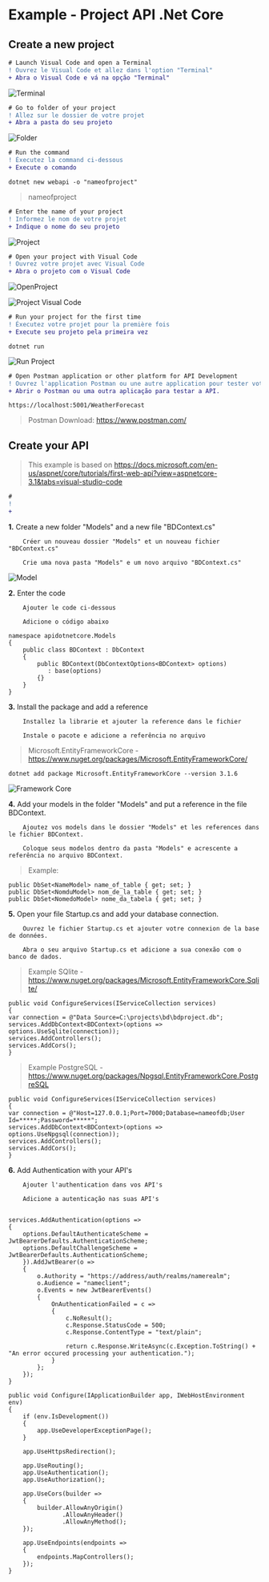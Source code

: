 # Example - Project API .Net Core

## Create a new project 

```diff
# Launch Visual Code and open a Terminal
! Ouvrez le Visual Code et allez dans l'option "Terminal"
+ Abra o Visual Code e vá na opção "Terminal"
```

![Terminal](./images/terminal.png)

```diff
# Go to folder of your project
! Allez sur le dossier de votre projet
+ Abra a pasta do seu projeto
```

![Folder](./images/folderproject.png)

```diff
# Run the command
! Éxecutez la command ci-dessous
+ Execute o comando 
```

```
dotnet new webapi -o "nameofproject"
```

> nameofproject 

```diff
# Enter the name of your project 
! Informez le nom de votre projet 
+ Indique o nome do seu projeto
```

![Project](./images/createproject.png)

```diff
# Open your project with Visual Code
! Ouvrez votre projet avec Visual Code
+ Abra o projeto com o Visual Code
```

![OpenProject](./images/openproject.png)

![Project Visual Code](./images/vscode.png)

```diff
# Run your project for the first time
! Éxecutez votre projet pour la première fois
+ Execute seu projeto pela primeira vez
```
	
```
dotnet run
```

![Run Project](./images/dotnetrunproject.png)

```diff
# Open Postman application or other platform for API Development
! Ouvrez l'application Postman ou une autre application pour tester votre API.
+ Abrir o Postman ou uma outra aplicação para testar a API.
```
	
```
https://localhost:5001/WeatherForecast
```

> Postman Download: https://www.postman.com/


## Create your API

> This example is based on https://docs.microsoft.com/en-us/aspnet/core/tutorials/first-web-api?view=aspnetcore-3.1&tabs=visual-studio-code

```diff
# 
! 
+ 
```
**1.** 	Create a new folder "Models" and a new file "BDContext.cs"

		Créer un nouveau dossier "Models" et un nouveau fichier "BDContext.cs"

		Crie uma nova pasta "Models" e um novo arquivo "BDContext.cs"
		
![Model](./images/model.png)

**2.** 	Enter the code

		Ajouter le code ci-dessous

		Adicione o código abaixo
		
```	
namespace apidotnetcore.Models
{
    public class BDContext : DbContext
    {
        public BDContext(DbContextOptions<BDContext> options)
           : base(options)
        {}
    }
}
```

**3.** 	Install the package and add a reference

		Installez la librarie et ajouter la reference dans le fichier

		Instale o pacote e adicione a referência no arquivo
	
> Microsoft.EntityFrameworkCore - https://www.nuget.org/packages/Microsoft.EntityFrameworkCore/

```	
dotnet add package Microsoft.EntityFrameworkCore --version 3.1.6
```	
![Framework Core](./images/frameworkcore.png)

**4.**	Add your models in the folder "Models" and put a reference in the file BDContext.

		Ajoutez vos models dans le dossier "Models" et les references dans le fichier BDContext.
		
		Coloque seus modelos dentro da pasta "Models" e acrescente a referência no arquivo BDContext.

 > Example: 
```	
public DbSet<NameModel> name_of_table { get; set; }
public DbSet<NomduModel> nom_de_la_table { get; set; }
public DbSet<NomedoModel> nome_da_tabela { get; set; }
```	
**5.** 	Open your file Startup.cs and add your database connection.

		Ouvrez le fichier Startup.cs et ajouter votre connexion de la base de données.
		
		Abra o seu arquivo Startup.cs et adicione a sua conexão com o banco de dados.
		
> Example SQlite - https://www.nuget.org/packages/Microsoft.EntityFrameworkCore.Sqlite/

```	
public void ConfigureServices(IServiceCollection services)
{
var connection = @"Data Source=C:\projects\bd\bdproject.db";
services.AddDbContext<BDContext>(options => options.UseSqlite(connection));
services.AddControllers();
services.AddCors();
}
```	
>  Example PostgreSQL - https://www.nuget.org/packages/Npgsql.EntityFrameworkCore.PostgreSQL

```	
public void ConfigureServices(IServiceCollection services)
{
var connection = @"Host=127.0.0.1;Port=7000;Database=nameofdb;User Id=*****;Password=*****";
services.AddDbContext<BDContext>(options => options.UseNpgsql(connection));
services.AddControllers();
services.AddCors();
}
```	

**6.** 	Add Authentication with your API's

		Ajouter l'authentication dans vos API's

		Adicione a autenticação nas suas API's

```	

services.AddAuthentication(options =>
{
	options.DefaultAuthenticateScheme = JwtBearerDefaults.AuthenticationScheme;
    options.DefaultChallengeScheme = JwtBearerDefaults.AuthenticationScheme;
    }).AddJwtBearer(o =>
    {
		o.Authority = "https://address/auth/realms/namerealm";
        o.Audience = "nameclient";
        o.Events = new JwtBearerEvents()
        {
			OnAuthenticationFailed = c =>
            {
				c.NoResult();
				c.Response.StatusCode = 500;
                c.Response.ContentType = "text/plain";

                return c.Response.WriteAsync(c.Exception.ToString() + "An error occured processing your authentication.");
            }
        };
    });
}
		 
public void Configure(IApplicationBuilder app, IWebHostEnvironment env)
{
	if (env.IsDevelopment())
    {
		app.UseDeveloperExceptionPage();
    }

    app.UseHttpsRedirection();

    app.UseRouting();
    app.UseAuthentication();
    app.UseAuthorization();

    app.UseCors(builder =>
    {
		builder.AllowAnyOrigin()
               .AllowAnyHeader()
               .AllowAnyMethod();
    });

    app.UseEndpoints(endpoints =>
    {
		endpoints.MapControllers();
    });
}
```	